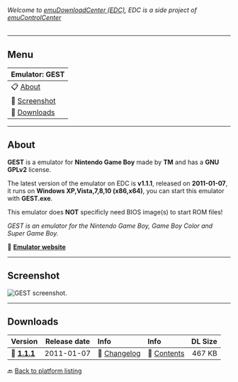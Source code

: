 ###### Welcome to [emuDownloadCenter (EDC)](https://github.com/PhoenixInteractiveNL/emuDownloadCenter/wiki/), EDC is a side project of [emuControlCenter](https://github.com/PhoenixInteractiveNL/emuControlCenter/wiki/)
***
## Menu
| **Emulator: GEST** |
|:---------|
| :clipboard: [About](#about) |
| :sunrise: [Screenshot](#screenshot) |
| :floppy_disk: [Downloads](#downloads) |
***
## About
**GEST** is a emulator for **Nintendo Game Boy** made by **TM** and has a **GNU GPLv2** license.

The latest version of the emulator on EDC is **v1.1.1**, released on **2011-01-07**, it runs on **Windows XP,Vista,7,8,10 (x86,x64)**, you can start this emulator with **GEST.exe**.

This emulator does **NOT** specificly need BIOS image(s) to start ROM files!

_GEST is an emulator for the Nintendo Game Boy, Game Boy Color and Super Game Boy._

:link: [**Emulator website**](http://koti.mbnet.fi/gest_emu/)
***
## Screenshot
![](https://raw.githubusercontent.com/PhoenixInteractiveNL/emuDownloadCenter/master/hooks/gest/screen.jpg "GEST screenshot.")
***
## Downloads
| Version  | Release date  | Info       | Info       | DL Size    |
|:---------|:-------------:|:-----------|:-----------|-----------:|
| :floppy_disk: [**1.1.1**](https://github.com/PhoenixInteractiveNL/edc-repo0003/raw/master/gest/1.1.1.7z) | 2011-01-07 | :page_facing_up: [Changelog](https://github.com/PhoenixInteractiveNL/edc-repo0003/blob/master/gest/1.1.1_changelog.txt) | :mag_right: [Contents](https://github.com/PhoenixInteractiveNL/edc-repo0003/blob/master/gest/1.1.1_contents.txt) | 467 KB |

:back: [Back to platform listing](https://github.com/PhoenixInteractiveNL/emuDownloadCenter/wiki/EDC-Platform-List)
